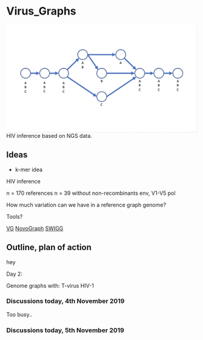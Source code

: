 # Virus_Graphs

<img src="Screen Shot 2019-11-04 at 5.56.51 PM.png"
     alt="Markdown Monster icon"
     style="float: left; margin-right: 10px;" />

HIV inference based on NGS data. 

## Ideas

* k-mer idea

HIV inference

n = 170 references
n = 39 without non-recombinants
env, V1-V5
pol

How much variation can we have in a reference graph genome?

Tools?

[VG](https://github.com/vgteam/vg)
[NovoGraph](https://github.com/NCBI-Hackathons/NovoGraph)
[SWIGG](https://github.com/NCBI-Codeathons/SWIGG)

## Outline, plan of action

hey

Day 2: 

Genome graphs with:
T-virus
HIV-1

### Discussions today, 4th November 2019

Too busy..

### Discussions today, 5th November 2019



